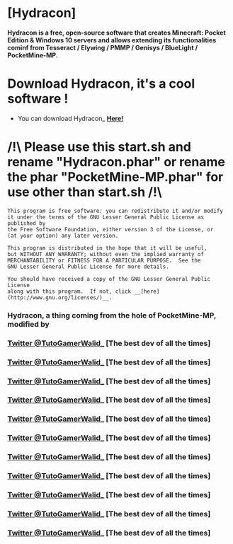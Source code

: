 # [Hydracon]

__Hydracon is a free, open-source software that creates Minecraft: Pocket Edition & Windows 10 servers and allows extending its functionalities cominf from Tesseract / Elywing / PMMP / Genisys / BlueLight / PocketMine-MP.__

# Download Hydracon, it's a cool software !
 - You can download Hydracon_ __[Here!](https://github.com/E-DevPM/Stable-Phar-Hydracon/)__

# /!\ Please use this start.sh and rename "Hydracon.phar" or rename the phar "PocketMine-MP.phar" for use other  than start.sh  /!\
	This program is free software: you can redistribute it and/or modify
	it under the terms of the GNU Lesser General Public License as published by
	the Free Software Foundation, either version 3 of the License, or
	(at your option) any later version.

	This program is distributed in the hope that it will be useful,
	but WITHOUT ANY WARRANTY; without even the implied warranty of
	MERCHANTABILITY or FITNESS FOR A PARTICULAR PURPOSE.  See the
	GNU Lesser General Public License for more details.

	You should have received a copy of the GNU Lesser General Public License
	along with this program.  If not, click __[here](http://www.gnu.org/licenses/)__.


### Hydracon, a thing coming from the hole of PocketMine-MP, modified by

### [Twitter @TutoGamerWalid_](https://twitter.com/TutoGamerWalid/) [The best dev of all the times]
### [Twitter @TutoGamerWalid_](https://twitter.com/TutoGamerWalid/) [The best dev of all the times]
### [Twitter @TutoGamerWalid_](https://twitter.com/TutoGamerWalid/) [The best dev of all the times]
### [Twitter @TutoGamerWalid_](https://twitter.com/TutoGamerWalid/) [The best dev of all the times]
### [Twitter @TutoGamerWalid_](https://twitter.com/TutoGamerWalid/) [The best dev of all the times]
### [Twitter @TutoGamerWalid_](https://twitter.com/TutoGamerWalid/) [The best dev of all the times]
### [Twitter @TutoGamerWalid_](https://twitter.com/TutoGamerWalid/) [The best dev of all the times]
### [Twitter @TutoGamerWalid_](https://twitter.com/TutoGamerWalid/) [The best dev of all the times]
### [Twitter @TutoGamerWalid_](https://twitter.com/TutoGamerWalid/) [The best dev of all the times]
### [Twitter @TutoGamerWalid_](https://twitter.com/TutoGamerWalid/) [The best dev of all the times]
### [Twitter @TutoGamerWalid_](https://twitter.com/TutoGamerWalid/) [The best dev of all the times]

